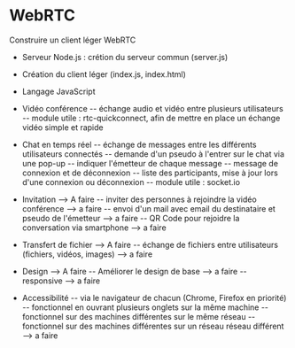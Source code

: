 WebRTC
======

Construire un client léger WebRTC


- Serveur Node.js : crétion du serveur commun (server.js)
- Création du client léger (index.js, index.html)
- Langage JavaScript

- Vidéo conférence
  -- échange audio et vidéo entre plusieurs utilisateurs
  -- module utile : rtc-quickconnect, afin de mettre en place un échange vidéo simple et rapide

- Chat en temps réel
  -- échange de messages entre les différents utilisateurs connectés
  -- demande d'un pseudo à l'entrer sur le chat via une pop-up
  -- indiquer l'émetteur de chaque message
  -- message de connexion et de déconnexion
  -- liste des participants, mise à jour lors d'une connexion ou déconnexion
  -- module utile : socket.io

- Invitation --> A faire
  -- inviter des personnes à rejoindre la vidéo conférence --> a faire
  -- envoi d'un mail avec email du destinataire et pseudo de l'émetteur --> a faire
  -- QR Code pour rejoidre la conversation via smartphone --> a faire
  
- Transfert de fichier --> A faire
  -- échange de fichiers entre utilisateurs (fichiers, vidéos, images) --> a faire
  
- Design --> A faire
  -- Améliorer le design de base --> a faire
  -- responsive --> a faire
  
- Accessibilité
  -- via le navigateur de chacun (Chrome, Firefox en priorité)
  -- fonctionnel en ouvrant plusieurs onglets sur la même machine
  -- fonctionnel sur des machines différentes sur le même réseau
  -- fonctionnel sur des machines différentes sur un réseau réseau différent --> a faire
